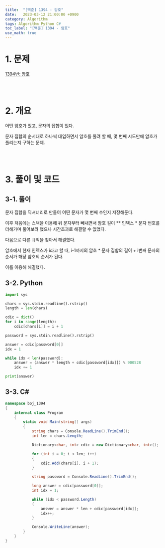 ```yaml
---
title:  "[백준] 1394 - 암호"
date:   2023-03-12 21:00:00 +0900
category: Algorithm
tags: Algorithm Python C#
toc_label: "[백준] 1394 - 암호"
use_math: true
---
```


# 1. 문제
[1394번: 암호](https://www.acmicpc.net/problem/1394)


<br/>
<br/>

# 2. 개요
어떤 암호가 있고, 문자의 집합이 있다.

문자 집합의 순서대로 하나씩 대입하면서 암호를 풀려 할 때, 몇 번째 시도만에 암호가 풀리는지 구하는 문제.


<br/>
<br/>

# 3. 풀이 및 코드
## 3-1. 풀이
문자 집합을 딕셔너리로 만들어 어떤 문자가 몇 번째 수인지 저장해둔다.

이후 처음에는 스택을 이용해 뒤 문자부터 빼내면서 암호 길이 ** 인덱스 * 문자 번호를 더해가며 풀어보려 했으나 시간초과로 해결할 수 없었다.

다음으로 다른 규칙을 찾아서 해결했다.

암호에서 현재 인덱스가 i라고 할 때, i-1까지의 암호 * 문자 집합의 길이 + i번째 문자의 순서가 해당 암호의 순서가 된다.

이를 이용해 해결했다.

## 3-2. Python

```python
import sys

chars = sys.stdin.readline().rstrip()
length = len(chars)

cdic = dict()
for i in range(length):
    cdic[chars[i]] = i + 1

password = sys.stdin.readline().rstrip()

answer = cdic[password[0]]
idx = 1

while idx < len(password):
    answer = (answer * length + cdic[password[idx]]) % 900528
    idx += 1

print(answer)
```

## 3-3. C#

```csharp
namespace boj_1394
{
    internal class Program
    {
        static void Main(string[] args)
        {
            string chars = Console.ReadLine().TrimEnd();
            int len = chars.Length;

            Dictionary<char, int> cdic = new Dictionary<char, int>();

            for (int i = 0; i < len; i++)
            {
                cdic.Add(chars[i], i + 1);
            }

            string password = Console.ReadLine().TrimEnd();

            long answer = cdic[password[0]];
            int idx = 1;

            while (idx < password.Length)
            {
                answer = answer * len + cdic[password[idx]];
                idx++;
            }

            Console.WriteLine(answer);
        }
    }
}
```